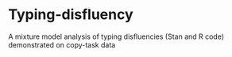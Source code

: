 # Typing-disfluency
A mixture model analysis of typing disfluencies (Stan and R code) demonstrated on copy-task data
